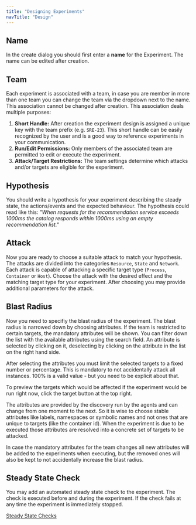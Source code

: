 ```yaml
---
title: "Designing Experiments"
navTitle: "Design"
---
```


## Name
In the create dialog you should first enter a **name** for the Experiment.
The name can be edited after creation.

## Team
Each experiment is associated with a team, in case you are member in more than one team you can change the team via the dropdown next to the name.
This association cannot be changed after creation. This association deals multiple purposes:

1. **Short Handle:** After creation the experiment design is assigned a unique key with the team prefix (e.g. `SRE-23`).
   This short handle can be easily recognized by the user and is a good way to reference experiments in your communication.
2. **Run/Edit Permissions:** Only members of the associated team are permitted to edit or execute the experiment.
3. **Attack/Target Restrictions:** The team settings determine which attacks and/or targets are eligible for the experiment.

## Hypothesis
You should write a hypothesis for your experiment describing the steady state, the actions/events and the expected behaviour.
The hypothesis could read like this:
_"When requests for the recommendation service exceeds 1000ms the catalog responds within 1000ms using an empty recommendation list."_

## Attack
Now you are ready to choose a suitable attack to match your hypothesis.
The attacks are divided into the categories `Resource`, `State` and `Network`.
Each attack is capable of attacking a specific target type (`Process`, `Container` or `Host`).
Choose the attack with the desired effect and the matching target type for your experiment.
After choosing you may provide additional parameters for the attack.

## Blast Radius
Now you need to specifiy the blast radius of the experiment.
The blast radius is narrowed down by choosing attributes.
If the team is restricted to certain targets, the mandatory attributes will be shown.
You can filter down the list with the available attributes using the search field.
An attribute is selected by clicking on it, deselecting by clicking on the attribute in the list on the right hand side.

After selecting the attributes you must limit the selected targets to a fixed number or percentage.
This is mandatory to not accidentally attack all instances. 100% is a valid value - but you need to be explicit about that.

To preview the targets which would be affected if the experiment would be run right now, click the target button at the top right.

The attributes are provided by the discovery run by the agents and can change from one moment to the next.
So it is wise to choose stable attributes like labels, namespaces or symbolic names and not ones that are unique to targets (like the container id).
When the experiment is due to be executed those attributes are resolved into a concrete set of targets to be attacked.

In case the mandatory attributes for the team changes all new attributes will be added to the experiments when executing, but the removed ones will also be kept to not accidentally increase the blast radius.

## Steady State Check
You may add an automated steady state check to the experiment.
The check is executed before and during the experiment.
If the check fails at any time the experiment is immediately stopped.

[Steady State Checks](../steady-state)


